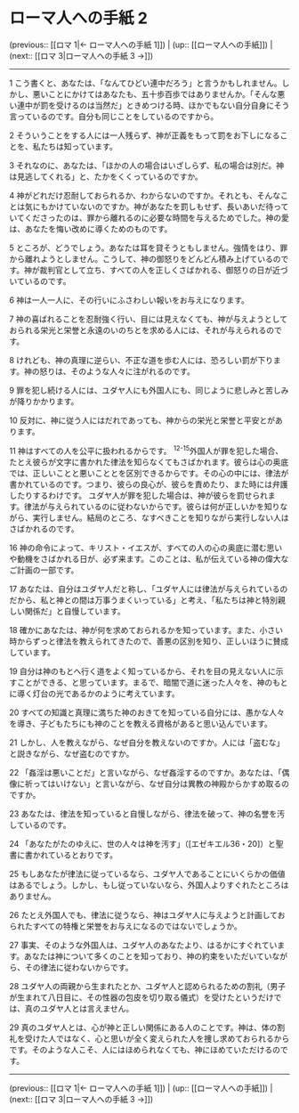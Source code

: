 # ローマ人への手紙 2

(previous:: [[ロマ 1|← ローマ人への手紙 1]]) | (up:: [[ローマ人への手紙]]) | (next:: [[ロマ 3|ローマ人への手紙 3 →]])

***


1 こう書くと、あなたは、「なんてひどい連中だろう」と言うかもしれません。しかし、悪いことにかけてはあなたも、五十歩百歩ではありませんか。「そんな悪い連中が罰を受けるのは当然だ」ときめつける時、ほかでもない自分自身にそう言っているのです。自分も同じことをしているのですから。 

2 そういうことをする人には一人残らず、神が正義をもって罰をお下しになることを、私たちは知っています。 

3 それなのに、あなたは、「ほかの人の場合はいざしらず、私の場合は別だ。神は見逃してくれる」と、たかをくくっているのですか。 

4 神がどれだけ忍耐しておられるか、わからないのですか。それとも、そんなことは気にもかけていないのですか。神があなたを罰しもせず、長いあいだ待っていてくださったのは、罪から離れるのに必要な時間を与えるためでした。神の愛は、あなたを悔い改めに導くためのものです。 

5 ところが、どうでしょう。あなたは耳を貸そうともしません。強情をはり、罪から離れようとしません。こうして、神の御怒りをどんどん積み上げているのです。神が裁判官として立ち、すべての人を正しくさばかれる、御怒りの日が近づいているのです。 

6 神は一人一人に、その行いにふさわしい報いをお与えになります。 

7 神の喜ばれることを忍耐強く行い、目には見えなくても、神が与えようとしておられる栄光と栄誉と永遠のいのちとを求める人には、それが与えられるのです。 

8 けれども、神の真理に逆らい、不正な道を歩む人には、恐ろしい罰が下ります。神の怒りは、そのような人々に注がれるのです。 

9 罪を犯し続ける人には、ユダヤ人にも外国人にも、同じように悲しみと苦しみが降りかかります。 

10 反対に、神に従う人にはだれであっても、神からの栄光と栄誉と平安とがあります。 

11 神はすべての人を公平に扱われるからです。 <sup class="versenum">12-15</sup>外国人が罪を犯した場合、たとえ彼らが文字に書かれた律法を知らなくてもさばかれます。彼らは心の奥底では、正しいことと悪いこととを区別できるからです。その心の中には、律法が書かれているのです。つまり、彼らの良心が、彼らを責めたり、また時には弁護したりするわけです。 ユダヤ人が罪を犯した場合は、神が彼らを罰せられます。律法が与えられているのに従わないからです。彼らは何が正しいかを知りながら、実行しません。結局のところ、なすべきことを知りながら実行しない人はさばかれるのです。 

16 神の命令によって、キリスト・イエスが、すべての人の心の奥底に潜む思いや動機をさばかれる日が、必ず来ます。このことは、私が伝えている神の偉大なご計画の一部です。 

17 あなたは、自分はユダヤ人だと称し、「ユダヤ人には律法が与えられているのだから、私と神との間は万事うまくいっている」と考え、「私たちは神と特別親しい関係だ」と自慢しています。 

18 確かにあなたは、神が何を求めておられるかを知っています。また、小さい時からずっと律法を教えられてきたので、善悪の区別を知り、正しいほうに賛成しています。 

19 自分は神のもとへ行く道をよく知っているから、それを目の見えない人に示すことができる、と思っています。まるで、暗闇で道に迷った人々を、神のもとに導く灯台の光であるかのように考えています。 

20 すべての知識と真理に満ちた神のおきてを知っている自分には、愚かな人々を導き、子どもたちにも神のことを教える資格があると思い込んでいます。 

21 しかし、人を教えながら、なぜ自分を教えないのですか。人には「盗むな」と説きながら、なぜ盗むのですか。 

22 「姦淫は悪いことだ」と言いながら、なぜ姦淫するのですか。あなたは、「偶像に祈ってはいけない」と言いながら、なぜ自分は異教の神殿からかすめ取るのですか。 

23 あなたは、律法を知っていると自慢しながら、律法を破って、神の名誉を汚しているのです。 

24 「あなたがたのゆえに、世の人々は神を汚す」（[エゼキエル36・20]）と聖書に書かれているとおりです。 

25 もしあなたが律法に従っているなら、ユダヤ人であることにいくらかの価値はあるでしょう。しかし、もし従っていないなら、外国人よりすぐれたところはありません。 

26 たとえ外国人でも、律法に従うなら、神はユダヤ人に与えようと計画しておられたすべての特権と栄誉をお与えになるのではないでしょうか。 

27 事実、そのような外国人は、ユダヤ人のあなたより、はるかにすぐれています。あなたは神について多くのことを知っており、神の約束をいただいていながら、その律法に従わないからです。 

28 ユダヤ人の両親から生まれたとか、ユダヤ人と認められるための割礼（男子が生まれて八日目に、その性器の包皮を切り取る儀式）を受けたというだけでは、真のユダヤ人とは言えません。 

29 真のユダヤ人とは、心が神と正しい関係にある人のことです。神は、体の割礼を受けた人ではなく、心と思いが全く変えられた人を捜し求めておられるからです。そのような人こそ、人にはほめられなくても、神にほめていただけるのです。

***

(previous:: [[ロマ 1|← ローマ人への手紙 1]]) | (up:: [[ローマ人への手紙]]) | (next:: [[ロマ 3|ローマ人への手紙 3 →]])
